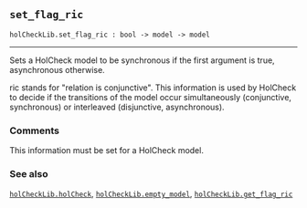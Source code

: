## `set_flag_ric`

``` hol4
holCheckLib.set_flag_ric : bool -> model -> model
```

------------------------------------------------------------------------

Sets a HolCheck model to be synchronous if the first argument is true,
asynchronous otherwise.

ric stands for "relation is conjunctive". This information is used by
HolCheck to decide if the transitions of the model occur simultaneously
(conjunctive, synchronous) or interleaved (disjunctive, asynchronous).

### Comments

This information must be set for a HolCheck model.

### See also

[`holCheckLib.holCheck`](#holCheckLib.holCheck),
[`holCheckLib.empty_model`](#holCheckLib.empty_model),
[`holCheckLib.get_flag_ric`](#holCheckLib.get_flag_ric)
